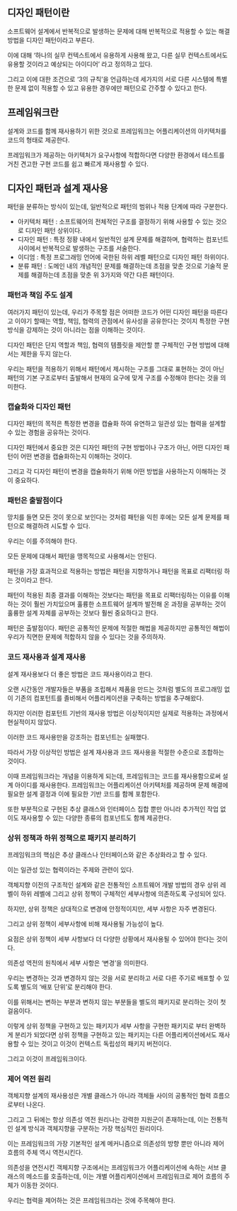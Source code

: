 ## 디자인 패턴이란

소프트웨어 설계에서 반복적으로 발생하는 문제에 대해 반복적으로 적용할 수 있는 해결 방법을 디자인 패턴이라고 부른다.

이에 대해 ‘하나의 실무 컨텍스트에서 유용하게 사용해 왔고, 다른 실무 컨텍스트에서도 유용할 것이라고 예상되는 아이디어’ 라고 정의하고 있다.

그리고 이에 대한 조건으로 ‘3의 규칙’을 언급하는데 세가지의 서로 다른 시스템에 특별한 문제 없이 적용할 수 있고 유용한 경우에만 패턴으로 간주할 수 있다고 한다.

## 프레임워크란

설계와 코드를 함께 재사용하기 위한 것으로 프레임워크는 어플리케이션의 아키텍처를 코드의 형태로 제공한다.

프레임워크가 제공하는 아키텍처가 요구사항에 적합하다면 다양한 환경에서 테스트를 거친 견고한 구현 코드를 쉽고 빠르게 재사용할 수 있다.

## 디자인 패턴과 설계 재사용

패턴을 분류하는 방식이 있는데, 일반적으로 패턴의 범위나 적용 단계에 따라 구분한다.

- 아키텍처 패턴 : 소프트웨어의 전체적인 구조를 결정하기 위해 사용할 수 있는 것으로 디자인 패턴 상위이다.
- 디자인 패턴 : 특정 정황 내에서 일반적인 설계 문제를 해결하며, 협력하는 컴포넌트 사이에서 반복적으로 발생하는 구조를 서술한다.
- 이디엄 : 특정 프로그래밍 언어에 국한된 하위 레벨 패턴으로 디자인 패턴 하위이다.
- 분류 패턴 : 도메인 내의 개념적인 문제를 해결하는데 초점을 맞춘 것으로 기술적 문제를 해결하는데 초점을 맞춘 위 3가지와 약간 다른 패턴이다.

### 패턴과 책임 주도 설계

여러가지 패턴이 있는데, 우리가 주목할 점은 어떠한 코드가 어떤 디자인 패턴을 따른다고 이야기 할때는 역할, 책임, 협력의 관점에서 유사성을 공유한다는 것이지 특정한 구현 방식을 강제하는 것이 아니라는 점을 이해하는 것이다.

디자인 패턴은 단지 역할과 책임, 협력의 템플릿을 제안할 뿐 구체적인 구현 방법에 대해서는 제한을 두지 않는다.

우리는 패턴을 적용하기 위해서 패턴에서 제시하는 구조를 그대로 표현하는 것이 아닌 패턴의 기본 구조로부터 출발해서 현재의 요구에 맞게 구조를 수정해야 한다는 것을 의미한다.

### 캡슐화와 디자인 패턴

디자인 패턴의 목적은 특정한 변경을 캡슐화 하여 유연하고 일관성 있는 협력을 설계할 수 있는 경험을 공유하는 것이다.

디자인 패턴에서 중요한 것은 디자인 패턴의 구현 방법이나 구조가 아닌, 어떤 디자인 패턴이 어떤 변경을 캡슐화하는지 이해하는 것이다.

그리고 각 디자인 패턴이 변경을 캡슐화하기 위해 어떤 방법을 사용하는지 이해하는 것이 중요하다.

### 패턴은 출발점이다

망치를 들면 모든 것이 못으로 보인다는 것처럼 패턴을 익힌 후에는 모든 설계 문제를 패턴으로 해결하려 시도할 수 있다.

우리는 이를 주의해야 한다.

모든 문제에 대해서 패턴을 맹목적으로 사용해서는 안된다.

패턴을 가장 효과적으로 적용하는 방법은 패턴을 지향하거나 패턴을 목표로 리팩터링 하는 것이라고 한다.

패턴이 적용된 최종 결과를 이해하는 것보다는 패턴을 목표로 리팩터링하는 이유를 이해하는 것이 훨씬 가치있으며 훌륭한 소프트웨어 설계까 발전해 온 과정을 공부하는 것이 훌륭한 설계 자체를 공부하는 것보다 훨씬 중요하다고 한다.

패턴은 출발점이다. 패턴은 공통적인 문제에 적절한 해법을 제공하지만 공통적인 해법이 우리가 직면한 문제에 적합하지 않을 수 있다는 것을 주의하자.

### 코드 재사용과 설계 재사용

설계 재사용보다 더 좋은 방법은 코드 재사용이라고 한다.

오랜 시간동안 개발자들은 부품을 조립해서 제품을 만드는 것처럼 별도의 프로그래밍 없이 기존의 컴포턴트를 졸비해서 어플리케이션을 구축하는 방법을 추구해왔다.

하지만 이러한 컴포턴트 기반의 재사용 방법은 이상적이지만 실제로 적용하는 과정에서 현실적이지 않았다.

이러한 코드 재사용만을 강조하는 컴포넌트는 실패했다.

따라서 가장 이상적인 방법은 설계 재사용과 코드 재사용을 적절한 수준으로 조합하는 것이다.

이때 프레임워크라는 개념을 이용하게 되는데, 프레임워크는 코드를 재사용함으로써 설계 아이디를 재사용한다. 프레임워크는 어플리케이션 아키텍처를 제공하며 문제 해결에 필요한 설계 결정과 이에 필요한 기반 코드를 함께 포함한다.

또한 부분적으로 구현된 추상 클래스와 인터페이스 집합 뿐만 아니라 추가적인 작업 없이도 재사용할 수 있는 다양한 종류의 컴포넌트도 함께 제공한다.

### 상위 정책과 하위 정책으로 패키지 분리하기

프레임워크의 핵심은 추상 클래스나 인터페이스와 같은 추상화라고 할 수 있다.

이는 일관성 있는 협력이라는 주제와 관련이 있다.

객체지향 이전의 구조적인 설계와 같은 전통적인 소프트웨어 개발 방법의 경우 상위 레벨이 하위 레벨에 그리고 상위 정책이 구체적인 세부사항에 의존하도록 구성되어 있다.

하지만, 상위 정책은 상대적으로 변경에 안정적이지만, 세부 사항은 자주 변경된다.

그리고 상위 정책이 세부사항에 비해 재사용될 가능성이 높다.

요점은 상위 정책이 세부 사항보다 더 다양한 상황에서 재사용될 수 있어야 한다는 것이다.

의존성 역전의 원칙에서 세부 사항은 ‘변경’을 의미한다.

우리는 변경하는 것과 변경하지 않는 것을 서로 분리하고 서로 다른 주기로 배포할 수 있도록 별도의 ‘배포 단위’로 분리해야 한다.

이를 위해서는 변하는 부분과 변하지 않는 부분들을 별도의 패키지로 분리하는 것이 첫걸음이다.

이렇게 상위 정책을 구현하고 있는 패키지가 세부 사항을 구현한 패키지로 부터 완벽하게 분리가 되었다면 상위 정책을 구현하고 있는 패키지는 다른 어플리케이션에서도 재사용할 수 있는 것이고 이것이 컨텍스트 독립성의 패키지 버전이다.

그리고 이것이 프레임워크이다.

### 제어 역전 원리

객체지향 설계의 재사용성은 개별 클래스가 아니라 객체들 사이의 공통적인 협력 흐름으로부터 나온다.

그리고 그 뒤에는 항상 의존성 역전 원리나는 강력한 지원군이 존재하는데, 이는 전통적인 설계 방식과 객체지향을 구분하는 가장 핵심적인 원리이다.

이는 프레임워크의 가장 기본적인 설계 메커니즘으로 의존성의 방향 뿐만 아니라 제어 흐름의 주체 역시 역전시킨다.

의존성을 연전시킨 객체지향 구조에서는 프레임워크가 어플리케이션에 속하는 서브 클래스의 메소드를 호출하는데, 이는 개별 어플리케이션에서 프레임워크로 제어 흐름의 주체가 이동한 것이다.

우리는 협력을 제어하는 것은 프레임워크라는 것에 주목해야 한다.

